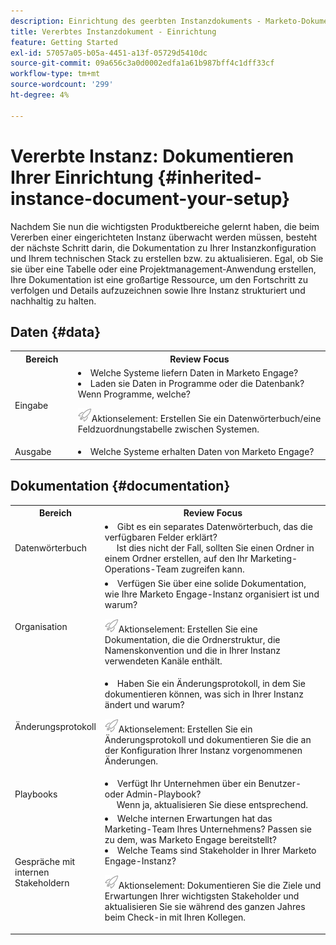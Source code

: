 ```yaml
---
description: Einrichtung des geerbten Instanzdokuments - Marketo-Dokumente - Produktdokumentation
title: Vererbtes Instanzdokument - Einrichtung
feature: Getting Started
exl-id: 57057a05-b05a-4451-a13f-05729d5410dc
source-git-commit: 09a656c3a0d0002edfa1a61b987bff4c1dff33cf
workflow-type: tm+mt
source-wordcount: '299'
ht-degree: 4%

---
```


# Vererbte Instanz: Dokumentieren Ihrer Einrichtung {#inherited-instance-document-your-setup}

Nachdem Sie nun die wichtigsten Produktbereiche gelernt haben, die beim Vererben einer eingerichteten Instanz überwacht werden müssen, besteht der nächste Schritt darin, die Dokumentation zu Ihrer Instanzkonfiguration und Ihrem technischen Stack zu erstellen bzw. zu aktualisieren. Egal, ob Sie sie über eine Tabelle oder eine Projektmanagement-Anwendung erstellen, Ihre Dokumentation ist eine großartige Ressource, um den Fortschritt zu verfolgen und Details aufzuzeichnen sowie Ihre Instanz strukturiert und nachhaltig zu halten.

## Daten {#data}

<table style="table-layout:auto">
 <tbody>
  <tr>
   <th style="width:20%">Bereich</th>
   <th>Review Focus</th>
  </tr>
  <tr>
   <td>Eingabe</td>
   <td><li>Welche Systeme liefern Daten in Marketo Engage?</li>
   <li>Laden sie Daten in Programme oder die Datenbank? Wenn Programme, welche?</li>
   <p><img src="assets/action-item-icon.png" alt="Symbol für Aktionselement">Aktionselement: Erstellen Sie ein Datenwörterbuch/eine Feldzuordnungstabelle zwischen Systemen.</td>
  </tr>
  <tr>
   <td>Ausgabe</td>
   <td><li>Welche Systeme erhalten Daten von Marketo Engage?</li></td>
  </tr>
 </tbody>
</table>

## Dokumentation {#documentation}

<table style="table-layout:auto">
 <tbody>
  <tr>
   <th style="width:20%">Bereich</th>
   <th>Review Focus</th>
  </tr>
  <tr>
   <td>Datenwörterbuch</td>
   <td><li>Gibt es ein separates Datenwörterbuch, das die verfügbaren Felder erklärt?
   <br/>     Ist dies nicht der Fall, sollten Sie einen Ordner in einem Ordner erstellen, auf den Ihr Marketing-Operations-Team zugreifen kann.</li></td>
  </tr>
  <tr>
   <td>Organisation</td>
    <td><li>Verfügen Sie über eine solide Dokumentation, wie Ihre Marketo Engage-Instanz organisiert ist und warum?</li>
   <p><img src="assets/action-item-icon.png" alt="Symbol für Aktionselement">Aktionselement: Erstellen Sie eine Dokumentation, die die Ordnerstruktur, die Namenskonvention und die in Ihrer Instanz verwendeten Kanäle enthält.</td>
  </tr>
  <tr>
   <td>Änderungsprotokoll</td>
    <td><li>Haben Sie ein Änderungsprotokoll, in dem Sie dokumentieren können, was sich in Ihrer Instanz ändert und warum?</li>
    <p><img src="assets/action-item-icon.png" alt="Symbol für Aktionselement">Aktionselement: Erstellen Sie ein Änderungsprotokoll und dokumentieren Sie die an der Konfiguration Ihrer Instanz vorgenommenen Änderungen.</td>
  </tr>
  <tr>
   <td>Playbooks</td>
    <td><li>Verfügt Ihr Unternehmen über ein Benutzer- oder Admin-Playbook?
    <br/>     Wenn ja, aktualisieren Sie diese entsprechend.</li></td>
  </tr>
  <tr>
   <td>Gespräche mit internen Stakeholdern</td>
    <td><li>Welche internen Erwartungen hat das Marketing-Team Ihres Unternehmens? Passen sie zu dem, was Marketo Engage bereitstellt?</li>
   <li>Welche Teams sind Stakeholder in Ihrer Marketo Engage-Instanz?</li>
   <p><img src="assets/action-item-icon.png" alt="Symbol für Aktionselement">Aktionselement: Dokumentieren Sie die Ziele und Erwartungen Ihrer wichtigsten Stakeholder und aktualisieren Sie sie während des ganzen Jahres beim Check-in mit Ihren Kollegen.</td>
  </tr>
 </tbody>
</table>
